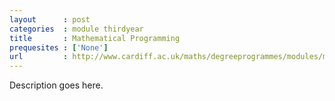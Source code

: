 ```yaml
---
layout      : post
categories  : module thirdyear
title       : Mathematical Programming
prequesites : ['None']
url         : http://www.cardiff.ac.uk/maths/degreeprogrammes/modules/ma0358.html
---
```


Description goes here.

